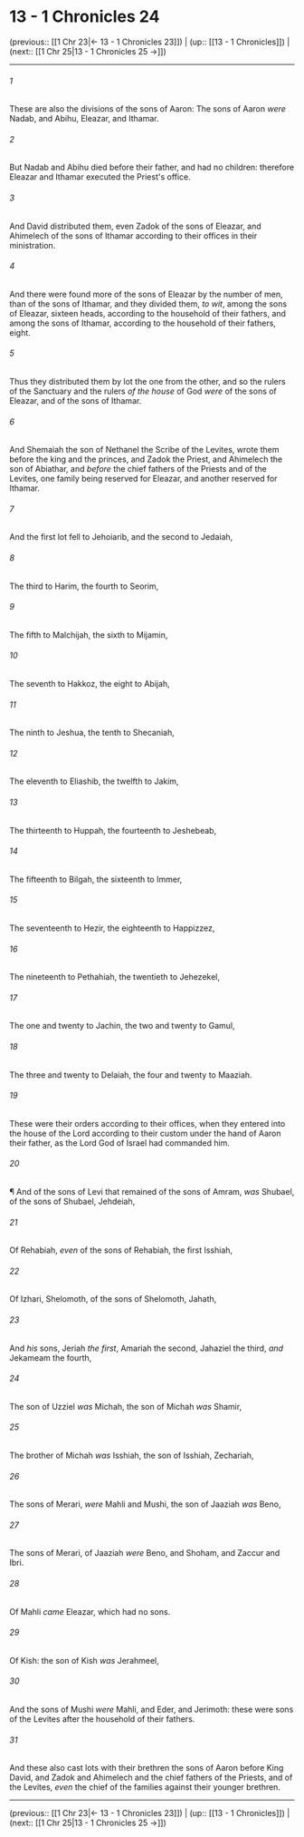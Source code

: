# 13 - 1 Chronicles 24

(previous:: [[1 Chr 23|← 13 - 1 Chronicles 23]]) | (up:: [[13 - 1 Chronicles]]) | (next:: [[1 Chr 25|13 - 1 Chronicles 25 →]])

***


###### 1 
These are also the divisions of the sons of Aaron: The sons of Aaron _were_ Nadab, and Abihu, Eleazar, and Ithamar. 

###### 2 
But Nadab and Abihu died before their father, and had no children: therefore Eleazar and Ithamar executed the Priest's office. 

###### 3 
And David distributed them, even Zadok of the sons of Eleazar, and Ahimelech of the sons of Ithamar according to their offices in their ministration. 

###### 4 
And there were found more of the sons of Eleazar by the number of men, than of the sons of Ithamar, and they divided them, _to wit_, among the sons of Eleazar, sixteen heads, according to the household of their fathers, and among the sons of Ithamar, according to the household of their fathers, eight. 

###### 5 
Thus they distributed them by lot the one from the other, and so the rulers of the Sanctuary and the rulers _of the house_ of God _were_ of the sons of Eleazar, and of the sons of Ithamar. 

###### 6 
And Shemaiah the son of Nethanel the Scribe of the Levites, wrote them before the king and the princes, and Zadok the Priest, and Ahimelech the son of Abiathar, and _before_ the chief fathers of the Priests and of the Levites, one family being reserved for Eleazar, and another reserved for Ithamar. 

###### 7 
And the first lot fell to Jehoiarib, and the second to Jedaiah, 

###### 8 
The third to Harim, the fourth to Seorim, 

###### 9 
The fifth to Malchijah, the sixth to Mijamin, 

###### 10 
The seventh to Hakkoz, the eight to Abijah, 

###### 11 
The ninth to Jeshua, the tenth to Shecaniah, 

###### 12 
The eleventh to Eliashib, the twelfth to Jakim, 

###### 13 
The thirteenth to Huppah, the fourteenth to Jeshebeab, 

###### 14 
The fifteenth to Bilgah, the sixteenth to Immer, 

###### 15 
The seventeenth to Hezir, the eighteenth to Happizzez, 

###### 16 
The nineteenth to Pethahiah, the twentieth to Jehezekel, 

###### 17 
The one and twenty to Jachin, the two and twenty to Gamul, 

###### 18 
The three and twenty to Delaiah, the four and twenty to Maaziah. 

###### 19 
These were their orders according to their offices, when they entered into the house of the Lord according to their custom under the hand of Aaron their father, as the Lord God of Israel had commanded him. 

###### 20 
¶ And of the sons of Levi that remained of the sons of Amram, _was_ Shubael, of the sons of Shubael, Jehdeiah, 

###### 21 
Of Rehabiah, _even_ of the sons of Rehabiah, the first Isshiah, 

###### 22 
Of Izhari, Shelomoth, of the sons of Shelomoth, Jahath, 

###### 23 
And _his_ sons, Jeriah _the first_, Amariah the second, Jahaziel the third, _and_ Jekameam the fourth, 

###### 24 
The son of Uzziel _was_ Michah, the son of Michah _was_ Shamir, 

###### 25 
The brother of Michah _was_ Isshiah, the son of Isshiah, Zechariah, 

###### 26 
The sons of Merari, _were_ Mahli and Mushi, the son of Jaaziah _was_ Beno, 

###### 27 
The sons of Merari, of Jaaziah _were_ Beno, and Shoham, and Zaccur and Ibri. 

###### 28 
Of Mahli _came_ Eleazar, which had no sons. 

###### 29 
Of Kish: the son of Kish _was_ Jerahmeel, 

###### 30 
And the sons of Mushi _were_ Mahli, and Eder, and Jerimoth: these were sons of the Levites after the household of their fathers. 

###### 31 
And these also cast lots with their brethren the sons of Aaron before King David, and Zadok and Ahimelech and the chief fathers of the Priests, and of the Levites, _even_ the chief of the families against their younger brethren.

***

(previous:: [[1 Chr 23|← 13 - 1 Chronicles 23]]) | (up:: [[13 - 1 Chronicles]]) | (next:: [[1 Chr 25|13 - 1 Chronicles 25 →]])
